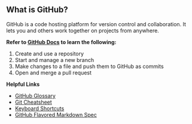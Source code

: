## What is GitHub?
GitHub is a code hosting platform for version control and collaboration. It lets you and others work together on projects from anywhere.

**Refer to [GitHub Docs](https://docs.github.com/en) to learn the following:**
1. Create and use a repository
2. Start and manage a new branch
3. Make changes to a file and push them to GitHub as commits
4. Open and merge a pull request

**Helpful Links**
- [GitHub Glossary](https://docs.github.com/en/get-started/quickstart/github-glossary)
- [Git Cheatsheet](https://docs.github.com/en/get-started/quickstart/git-cheatsheet)
- [Keyboard Shortcuts](https://docs.github.com/en/get-started/using-github/keyboard-shortcuts)
- [GitHub Flavored Markdown Spec](https://github.github.com/gfm/)
